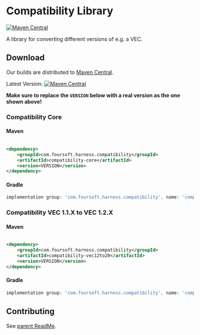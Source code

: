 # Compatibility Library

[![Maven Central](https://maven-badges.herokuapp.com/maven-central/com.foursoft.harness.compatibility/compatibility-parent/badge.svg)](https://mvnrepository.com/artifact/com.foursoft.harness.compatibility)

A library for converting different versions of e.g. a VEC.

## Download

Our builds are distributed to [Maven Central](https://mvnrepository.com/artifact/com.foursoft.harness.compatibility).

Latest
Version: [![Maven Central](https://maven-badges.herokuapp.com/maven-central/com.foursoft.harness.compatibility/compatibility-parent/badge.svg)](https://mvnrepository.com/artifact/com.foursoft.harness.compatibility)

**Make sure to replace the `VERSION` below with a real version as the one shown above!**

### Compatibility Core

#### Maven

```xml

<dependency>
    <groupId>com.foursoft.harness.compatibility</groupId>
    <artifactId>compatibility-core</artifactId>
    <version>VERSION</version>
</dependency>
```

#### Gradle

```groovy
implementation group: 'com.foursoft.harness.compatibility', name: 'compatibility-core', version: 'VERSION'
```

### Compatibility VEC 1.1.X to VEC 1.2.X

#### Maven

```xml

<dependency>
    <groupId>com.foursoft.harness.compatibility</groupId>
    <artifactId>compatibility-vec12to20</artifactId>
    <version>VERSION</version>
</dependency>
```

#### Gradle

```groovy
implementation group: 'com.foursoft.harness.compatibility', name: 'compatibility-vec12to20', version: 'VERSION'
```

## Contributing

See [parent ReadMe](https://github.com/4Soft-de/harness-model/blob/develop/README.md#contributing).

```